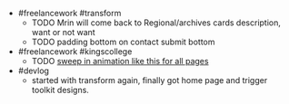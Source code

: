 - #freelancework #transform
	- TODO Mrin will come back to Regional/archives cards description, want or not want
	- TODO padding bottom on contact submit bottom
- #freelancework #kingscollege
	- TODO [sweep in animation like this for all pages](https://in.pinterest.com/pin/360499145190927406/)
- #devlog
	- started with transform again, finally got home page and trigger toolkit designs.